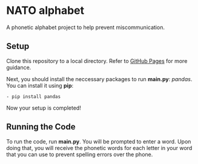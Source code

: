 # NATO alphabet
A phonetic alphabet project to help prevent miscommunication.


## Setup
Clone this repository to a local directory. Refer to [GitHub Pages](https://docs.github.com/en/repositories/creating-and-managing-repositories/cloning-a-repository) for more guidance.

Next, you should install the neccessary packages to run **main.py**: *pandas*. You can install it using **pip**:
```
- pip install pandas
```

Now your setup is completed!

## Running the Code
To run the code, run **main.py**. You will be prompted to enter a word. Upon doing that, you will receive the phonetic words for each letter in your word that you can use to prevent spelling errors over the phone.
